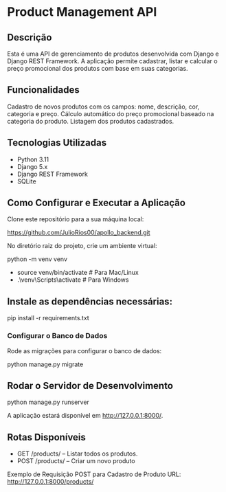 # Product Management API

  ## Descrição
  Esta é uma API de gerenciamento de produtos desenvolvida com Django e Django REST Framework. A aplicação permite cadastrar, listar e calcular o preço promocional dos produtos com base em suas categorias.

## Funcionalidades
  Cadastro de novos produtos com os campos: nome, descrição, cor, categoria e preço.
  Cálculo automático do preço promocional baseado na categoria do produto.
  Listagem dos produtos cadastrados.


  ## Tecnologias Utilizadas
  - Python 3.11
  - Django 5.x
  - Django REST Framework
  - SQLite 
  
  ## Como Configurar e Executar a Aplicação


  Clone este repositório para a sua máquina local:

  https://github.com/JulioRios00/apollo_backend.git

  No diretório raiz do projeto, crie um ambiente virtual:

  python -m venv venv
  - source venv/bin/activate  # Para Mac/Linux
  - .\venv\Scripts\activate  # Para Windows

  ## Instale as dependências necessárias:

  pip install -r requirements.txt

  ### Configurar o Banco de Dados

  Rode as migrações para configurar o banco de dados:

  python manage.py migrate

  ## Rodar o Servidor de Desenvolvimento

  python manage.py runserver

  A aplicação estará disponível em http://127.0.0.1:8000/.

  ## Rotas Disponíveis

  - GET /products/ – Listar todos os produtos.
  - POST /products/ – Criar um novo produto
    
  Exemplo de Requisição POST para Cadastro de Produto
  URL: http://127.0.0.1:8000/products/
